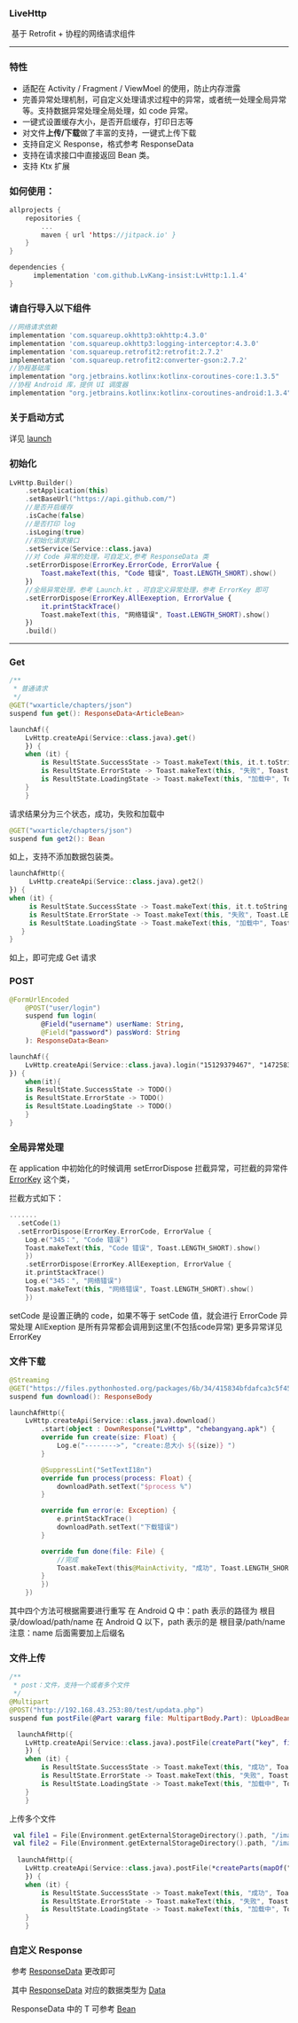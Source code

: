 ### LiveHttp

​	基于 Retrofit + 协程的网络请求组件

------

### 特性

- 适配在 Activity / Fragment / ViewMoel 的使用，防止内存泄露
- 完善异常处理机制，可自定义处理请求过程中的异常，或者统一处理全局异常等。支持数据异常处理全局处理，如 code 异常。
- 一键式设置缓存大小，是否开启缓存，打印日志等
- 对文件**上传/下载**做了丰富的支持，一键式上传下载
- 支持自定义 Response，格式参考 ResponseData
- 支持在请求接口中直接返回 Bean 类。
- 支持 Ktx 扩展

### 如何使用：

```kotlin
allprojects {
	repositories {
		...
		maven { url 'https://jitpack.io' }
	}
}
```

```groovy
dependencies {
	  implementation 'com.github.LvKang-insist:LvHttp:1.1.4'
}
```

### 请自行导入以下组件

```groovy
//网络请求依赖
implementation 'com.squareup.okhttp3:okhttp:4.3.0'
implementation 'com.squareup.okhttp3:logging-interceptor:4.3.0'
implementation 'com.squareup.retrofit2:retrofit:2.7.2'
implementation 'com.squareup.retrofit2:converter-gson:2.7.2'
//协程基础库
implementation "org.jetbrains.kotlinx:kotlinx-coroutines-core:1.3.5"
//协程 Android 库，提供 UI 调度器
implementation "org.jetbrains.kotlinx:kotlinx-coroutines-android:1.3.4"
```

### 关于启动方式

详见 [launch](https://github.com/LvKang-insist/LvHttp/blob/master/net/src/main/java/com/lvhttp/net/launch/Launch.kt)

### 初始化

```kotlin
LvHttp.Builder()
    .setApplication(this)
    .setBaseUrl("https://api.github.com/")
	//是否开启缓存
    .isCache(false)
	//是否打印 log
    .isLoging(true)
	//初始化请求接口
    .setService(Service::class.java)
	//对 Code 异常的处理，可自定义,参考 ResponseData 类
    .setErrorDispose(ErrorKey.ErrorCode, ErrorValue {
        Toast.makeText(this, "Code 错误", Toast.LENGTH_SHORT).show()
    })
	//全局异常处理，参考 Launch.kt ，可自定义异常处理，参考 ErrorKey 即可
    .setErrorDispose(ErrorKey.AllEexeption, ErrorValue {
        it.printStackTrace()
        Toast.makeText(this, "网络错误", Toast.LENGTH_SHORT).show()
    })
    .build()
```

------

### Get

```kotlin
/**
 * 普通请求
 */
@GET("wxarticle/chapters/json")
suspend fun get(): ResponseData<ArticleBean>
```

```kotlin
launchAf({
	LvHttp.createApi(Service::class.java).get()
    }) {
	when (it) {
	    is ResultState.SuccessState -> Toast.makeText(this, it.t.toString(), Toast.LENGTH_SHORT).show()
	    is ResultState.ErrorState -> Toast.makeText(this, "失败", Toast.LENGTH_SHORT).show()
	    is ResultState.LoadingState -> Toast.makeText(this, "加载中", Toast.LENGTH_SHORT).show()
	}
    }
```

请求结果分为三个状态，成功，失败和加载中

```kotlin
@GET("wxarticle/chapters/json")
suspend fun get2(): Bean
```
如上，支持不添加数据包装类。
```kotlin
launchAfHttp({
   	 LvHttp.createApi(Service::class.java).get2()
}) {
when (it) {
   	 is ResultState.SuccessState -> Toast.makeText(this, it.t.toString(), Toast.LENGTH_SHORT).show()
   	 is ResultState.ErrorState -> Toast.makeText(this, "失败", Toast.LENGTH_SHORT).show()
   	 is ResultState.LoadingState -> Toast.makeText(this, "加载中", Toast.LENGTH_SHORT).show()
   }
}
```

如上，即可完成 Get 请求

### POST

```kotlin
@FormUrlEncoded
    @POST("user/login")
    suspend fun login(
        @Field("username") userName: String,
        @Field("password") passWord: String
    ): ResponseData<Bean>
```

```kotlin
launchAf({
    LvHttp.createApi(Service::class.java).login("15129379467", "147258369")
}) {
    when(it){
	is ResultState.SuccessState -> TODO()
	is ResultState.ErrorState -> TODO()
	is ResultState.LoadingState -> TODO()
    }
}
```

### 全局异常处理
在 application 中初始化的时候调用 setErrorDispose 拦截异常，可拦截的异常件 [ErrorKey](https://github.com/LvKang-insist/LvHttp/blob/master/net/src/main/java/com/lvhttp/net/error/ErrorKey.kt) 这个类，

拦截方式如下：

```kotlin
.......
  .setCode(1)
  .setErrorDispose(ErrorKey.ErrorCode, ErrorValue {
	Log.e("345：", "Code 错误")
	Toast.makeText(this, "Code 错误", Toast.LENGTH_SHORT).show()
    })
    .setErrorDispose(ErrorKey.AllEexeption, ErrorValue {
	it.printStackTrace()
	Log.e("345：", "网络错误")
	Toast.makeText(this, "网络错误", Toast.LENGTH_SHORT).show()
    })

```
setCode 是设置正确的 code，如果不等于 setCode 值，就会进行 ErrorCode 异常处理
AllExeption 是所有异常都会调用到这里(不包括code异常)
更多异常详见 ErrorKey

### 文件下载

```kotlin
@Streaming
@GET("https://files.pythonhosted.org/packages/6b/34/415834bfdafca3c5f451532e8a8d9ba89a21c9743a0c59fbd0205c7f9426/six-1.15.0.tar.gz")
suspend fun download(): ResponseBody
```

```kotlin
launchAfHttp({
	LvHttp.createApi(Service::class.java).download()
	    .start(object : DownResponse("LvHttp", "chebangyang.apk") {
		override fun create(size: Float) {
		    Log.e("-------->", "create:总大小 ${(size)} ")
		}

		@SuppressLint("SetTextI18n")
		override fun process(process: Float) {
		    downloadPath.setText("$process %")
		}

		override fun error(e: Exception) {
		    e.printStackTrace()
		    downloadPath.setText("下载错误")
		}

		override fun done(file: File) {
		    //完成
		    Toast.makeText(this@MainActivity, "成功", Toast.LENGTH_SHORT).show()
		}
	    })
    })
```

其中四个方法可根据需要进行重写
在 Android Q 中：path 表示的路径为 根目录/dowload/path/name
在 Android Q 以下，path 表示的是 根目录/path/name
注意：name 后面需要加上后缀名

### 文件上传

```kotlin
/**
 * post：文件，支持一个或者多个文件
 */
@Multipart
@POST("http://192.168.43.253:80/test/updata.php")
suspend fun postFile(@Part vararg file: MultipartBody.Part): UpLoadBean
```

```kotlin
  launchAfHttp({
	LvHttp.createApi(Service::class.java).postFile(createPart("key", file))
    }) {
	when (it) {
	    is ResultState.SuccessState -> Toast.makeText(this, "成功", Toast.LENGTH_SHORT).show()
	    is ResultState.ErrorState -> Toast.makeText(this, "失败", Toast.LENGTH_SHORT).show()
	    is ResultState.LoadingState -> Toast.makeText(this, "加载中", Toast.LENGTH_SHORT).show()
	}
    }
```

上传多个文件

```kotlin
 val file1 = File(Environment.getExternalStorageDirectory().path, "/image1.png")
 val file2 = File(Environment.getExternalStorageDirectory().path, "/image2.png")
        
  launchAfHttp({
	LvHttp.createApi(Service::class.java).postFile(*createParts(mapOf("key" to file, "key2" to file2)))
    }) {
	when (it) {
	    is ResultState.SuccessState -> Toast.makeText(this, "成功", Toast.LENGTH_SHORT).show()
	    is ResultState.ErrorState -> Toast.makeText(this, "失败", Toast.LENGTH_SHORT).show()
	    is ResultState.LoadingState -> Toast.makeText(this, "加载中", Toast.LENGTH_SHORT).show()
	}
    }
```



### 自定义 Response

​	参考 [ResponseData](https://github.com/LvKang-insist/LvHttp/blob/master/net/src/main/java/com/www/net/response/ResponseData.kt) 更改即可

​	其中 [ResponseData](https://github.com/LvKang-insist/LvHttp/blob/master/net/src/main/java/com/www/net/response/ResponseData.kt) 对应的数据类型为 [Data](https://wanandroid.com/wxarticle/chapters/json)

​	ResponseData 中的 T 可参考 [Bean](https://github.com/LvKang-insist/LvHttp/blob/master/app/src/main/java/com/www/lvhttp/Data.kt)
